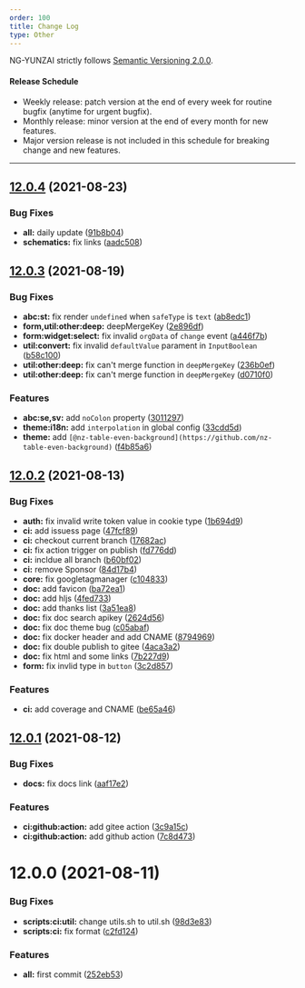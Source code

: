 ```yaml
---
order: 100
title: Change Log
type: Other
---
```


NG-YUNZAI strictly follows [Semantic Versioning 2.0.0](http://semver.org/lang/zh-CN/).

#### Release Schedule

* Weekly release: patch version at the end of every week for routine bugfix (anytime for urgent bugfix).
* Monthly release: minor version at the end of every month for new features.
* Major version release is not included in this schedule for breaking change and new features.

---

## [12.0.4](https://github.com/hbyunzai/yelon/compare/12.0.3...12.0.4) (2021-08-23)


### Bug Fixes

* **all:** daily update ([91b8b04](https://github.com/hbyunzai/yelon/commit/91b8b046cb399f5348941f933c931a68d1944a18))
* **schematics:** fix links ([aadc508](https://github.com/hbyunzai/yelon/commit/aadc508cc353e29540d8e3e550983987ce83c906))

## [12.0.3](https://github.com/hbyunzai/yelon/compare/12.0.2...12.0.3) (2021-08-19)


### Bug Fixes

* **abc:st:** fix render `undefined` when `safeType` is `text` ([ab8edc1](https://github.com/hbyunzai/yelon/commit/ab8edc1a95e9df03964afb6a065cbd8a7ff77b7e))
* **form,util:other:deep:** deepMergeKey ([2e896df](https://github.com/hbyunzai/yelon/commit/2e896dfe4b8a0f9e7a4590a934bdc6422cd16156))
* **form:widget:select:** fix invalid `orgData` of `change` event ([a446f7b](https://github.com/hbyunzai/yelon/commit/a446f7bcad5a908c63c512db159141c781f0c06e))
* **util:convert:** fix invalid `defaultValue` parament in `InputBoolean` ([b58c100](https://github.com/hbyunzai/yelon/commit/b58c10013d6bd10c8927d4383584c3a4f19508aa))
* **util:other:deep:** fix can't merge function in `deepMergeKey` ([236b0ef](https://github.com/hbyunzai/yelon/commit/236b0ef89b1ffade8120f7d679a6f60b8e193aa3))
* **util:other:deep:** fix can't merge function in `deepMergeKey` ([d0710f0](https://github.com/hbyunzai/yelon/commit/d0710f04378e70bf66b99ba417657c2baae0a4b9))


### Features

* **abc:se,sv:** add `noColon` property ([3011297](https://github.com/hbyunzai/yelon/commit/3011297c83765b4672cf6a9ccb452e88fcf51d2e))
* **theme:i18n:** add `interpolation` in global config ([33cdd5d](https://github.com/hbyunzai/yelon/commit/33cdd5d0b5be1980ab883de80332382e22d196b0))
* **theme:** add `[@nz-table-even-background](https://github.com/nz-table-even-background)` ([f4b85a6](https://github.com/hbyunzai/yelon/commit/f4b85a6cd097c41d9de7af6c2cb7b79052d17621))



## [12.0.2](https://github.com/hbyunzai/yelon/compare/12.0.1...12.0.2) (2021-08-13)


### Bug Fixes

* **auth:** fix invalid write token value in cookie type ([1b694d9](https://github.com/hbyunzai/yelon/commit/1b694d97032f28939b535ce0c0af1f29d7dfcef5))
* **ci:** add issuess page ([47fcf89](https://github.com/hbyunzai/yelon/commit/47fcf89ea5dad6897b8d80a8a9866132c580778e))
* **ci:** checkout current branch ([17682ac](https://github.com/hbyunzai/yelon/commit/17682acc260a50fc274ba1086249419b740ce6e9))
* **ci:** fix action trigger on publish ([fd776dd](https://github.com/hbyunzai/yelon/commit/fd776dd232603fa1098e470f01c666fc83d8f352))
* **ci:** incldue all branch ([b60bf02](https://github.com/hbyunzai/yelon/commit/b60bf02e299f37d21eb2938eb251429c9ca9fd12))
* **ci:** remove Sponsor ([84d17b4](https://github.com/hbyunzai/yelon/commit/84d17b48619c71ac9bb454c9b47b84f4a4b616e1))
* **core:** fix googletagmanager ([c104833](https://github.com/hbyunzai/yelon/commit/c104833da5c27778a37fffbab9355a76fa11cc4c))
* **doc:** add favicon ([ba72ea1](https://github.com/hbyunzai/yelon/commit/ba72ea16c9e928a3fa036258f56f5fcb1d680612))
* **doc:** add hljs ([4fed733](https://github.com/hbyunzai/yelon/commit/4fed73324c72658375dfc56457ae0f03c4f14963))
* **doc:** add thanks list ([3a51ea8](https://github.com/hbyunzai/yelon/commit/3a51ea8cc6206b640118e9c7584f86d4ce718924))
* **doc:** fix doc search apikey ([2624d56](https://github.com/hbyunzai/yelon/commit/2624d56f47ae08e788a4095bd7bf752bfd0500a9))
* **doc:** fix doc theme bug ([c05abaf](https://github.com/hbyunzai/yelon/commit/c05abafce24fce934c688519ea4d2514f7497255))
* **doc:** fix docker header and add CNAME ([8794969](https://github.com/hbyunzai/yelon/commit/87949699763a23d6c9d3c5589fbf6a6f7280426f))
* **doc:** fix double publish to gitee ([4aca3a2](https://github.com/hbyunzai/yelon/commit/4aca3a20ff7bc5c95823073c5cdb7694f27303cd))
* **doc:** fix html and some links ([7b227d9](https://github.com/hbyunzai/yelon/commit/7b227d9fa1f6fe1ccc2e6e550b624afd1b419b37))
* **form:** fix invlid type in `button` ([3c2d857](https://github.com/hbyunzai/yelon/commit/3c2d85787d235a7c8aa3e800b7803f4410c97c5a))


### Features

* **ci:** add coverage and CNAME ([be65a46](https://github.com/hbyunzai/yelon/commit/be65a46e7f6b848ea454071e7b00603a7505acd0))

## [12.0.1](https://github.com/hbyunzai/yelon/compare/12.0.0...12.0.1) (2021-08-12)


### Bug Fixes

* **docs:** fix docs link ([aaf17e2](https://github.com/hbyunzai/yelon/commit/aaf17e23b9cb2921b18e9277504ae83f31ab0e11))


### Features

* **ci:github:action:** add gitee action ([3c9a15c](https://github.com/hbyunzai/yelon/commit/3c9a15c0ee63fd45bf3ef4be212d083dfc69382b))
* **ci:github:action:** add github action ([7c8d473](https://github.com/hbyunzai/yelon/commit/7c8d473cecbf56d75014461193762543e66ebd25))


# 12.0.0 (2021-08-11)


### Bug Fixes

* **scripts:ci:util:** change utils.sh to util.sh ([98d3e83](https://github.com/hbyunzai/yelon/commit/98d3e83ed0b520e5405b23052ce633dbe71d675d))
* **scripts:ci:** fix format ([c2fd124](https://github.com/hbyunzai/yelon/commit/c2fd1242c0e4e447fcc4fc01d3456bab193000f0))


### Features

* **all:** first commit ([252eb53](https://github.com/hbyunzai/yelon/commit/252eb53a85fab4941770762994cf1993d0953e30))



